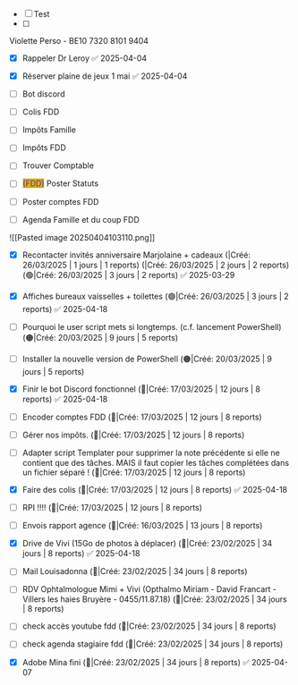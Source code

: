 
- [ ] Test
- [ ] 


Violette Perso - BE10 7320 8101 9404

- [x] Rappeler Dr Leroy ✅ 2025-04-04
- [x] Réserver plaine de jeux 1 mai ✅ 2025-04-04

- [ ] Bot discord
- [ ] Colis FDD
- [ ] Impôts Famille
- [ ] Impôts FDD
- [ ] Trouver Comptable
- [ ] <span style="background:#d4b106"><font color="#7030a0">(FDD)</font></span> Poster Statuts
- [ ] Poster comptes FDD
- [ ] Agenda Famille et du coup FDD


![[Pasted image 20250404103110.png]]



- [x] Recontacter invités anniversaire Marjolaine + cadeaux (|Créé: 26/03/2025 | 1 jours | 1 reports) (|Créé: 26/03/2025 | 2 jours | 2 reports) (🟢|Créé: 26/03/2025 | 3 jours | 2 reports) ✅ 2025-03-29
- [x] Affiches bureaux vaisselles + toilettes (🟢|Créé: 26/03/2025 | 3 jours | 2 reports) ✅ 2025-04-18
- [ ] Pourquoi le user script mets si longtemps. (c.f. lancement PowerShell) (🟠|Créé: 20/03/2025 | 9 jours | 5 reports)
- [ ] Installer la nouvelle version de PowerShell (🟠|Créé: 20/03/2025 | 9 jours | 5 reports)
- [x] Finir le bot Discord fonctionnel  (🔴|Créé: 17/03/2025 | 12 jours | 8 reports) ✅ 2025-04-18
- [ ] Encoder comptes FDD  (🔴|Créé: 17/03/2025 | 12 jours | 8 reports)
- [ ] Gérer nos impôts. (🔴|Créé: 17/03/2025 | 12 jours | 8 reports)
- [ ] Adapter script Templater pour supprimer la note précédente si elle ne contient que des tâches. MAIS il faut copier les tâches complétées dans un fichier séparé !   (🔴|Créé: 17/03/2025 | 12 jours | 8 reports)
- [x] Faire des colis  (🔴|Créé: 17/03/2025 | 12 jours | 8 reports) ✅ 2025-04-18
- [ ] RPI !!!! (🔴|Créé: 17/03/2025 | 12 jours | 8 reports)
- [ ] Envois rapport agence  (🔴|Créé: 16/03/2025 | 13 jours | 8 reports)
- [x] Drive de Vivi (15Go de photos à déplacer)  (🔴|Créé: 23/02/2025 | 34 jours | 8 reports) ✅ 2025-04-18
- [ ] Mail Louisadonna  (🔴|Créé: 23/02/2025 | 34 jours | 8 reports)
- [ ] RDV Ophtalmologue Mimi + Vivi (Opthalmo Miriam - David Francart - Villers les haies Bruyère - 0455/11.87.18)  (🔴|Créé: 23/02/2025 | 34 jours | 8 reports)
- [ ] check accès youtube fdd (🔴|Créé: 23/02/2025 | 34 jours | 8 reports)
- [ ] check agenda stagiaire fdd (🔴|Créé: 23/02/2025 | 34 jours | 8 reports)
- [x] Adobe Mina fini (🔴|Créé: 23/02/2025 | 34 jours | 8 reports) ✅ 2025-04-07


